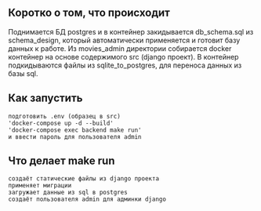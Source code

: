 ## Коротко о том, что происходит
Поднимается БД postgres и в контейнер закидывается db_schema.sql из schema_design, который автоматически применяется и готовит базу данных к работе.
Из movies_admin директории собирается docker контейнер на основе содержимого src (django проект).
В контейнер подкидываются файлы из sqlite_to_postgres, для переноса данных из базы sql.


## Как запустить
```
подготовить .env (образец в src)
'docker-compose up -d --build'
'docker-compose exec backend make run'
и ввести пароль для пользователя admin
```

## Что делает make run
```
создаёт статические файлы из django проекта
применяет миграции
загружает данные из sql в postgres
создаёт пользователя admin для админки django
```